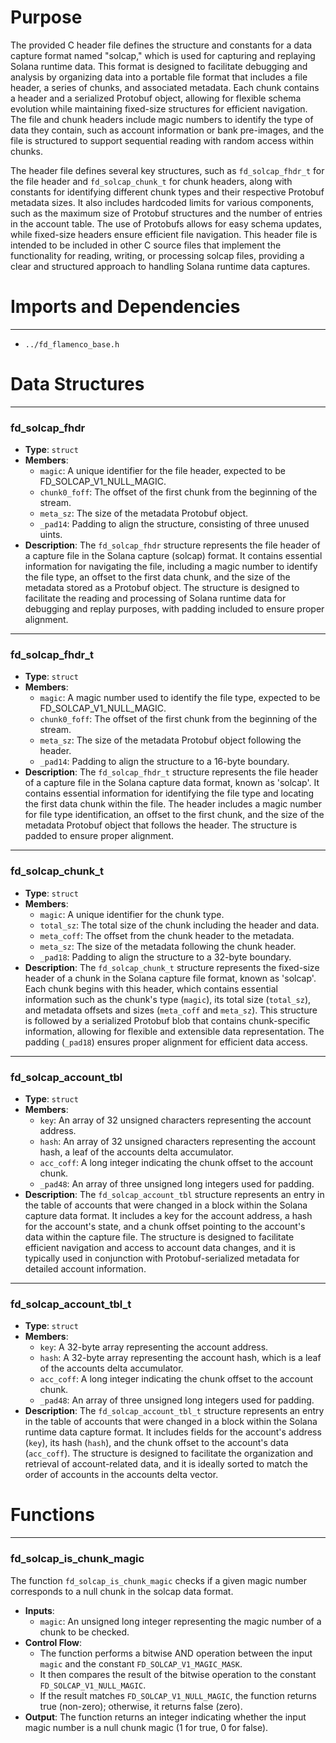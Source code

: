 # Purpose
The provided C header file defines the structure and constants for a data capture format named "solcap," which is used for capturing and replaying Solana runtime data. This format is designed to facilitate debugging and analysis by organizing data into a portable file format that includes a file header, a series of chunks, and associated metadata. Each chunk contains a header and a serialized Protobuf object, allowing for flexible schema evolution while maintaining fixed-size structures for efficient navigation. The file and chunk headers include magic numbers to identify the type of data they contain, such as account information or bank pre-images, and the file is structured to support sequential reading with random access within chunks.

The header file defines several key structures, such as `fd_solcap_fhdr_t` for the file header and `fd_solcap_chunk_t` for chunk headers, along with constants for identifying different chunk types and their respective Protobuf metadata sizes. It also includes hardcoded limits for various components, such as the maximum size of Protobuf structures and the number of entries in the account table. The use of Protobufs allows for easy schema updates, while fixed-size headers ensure efficient file navigation. This header file is intended to be included in other C source files that implement the functionality for reading, writing, or processing solcap files, providing a clear and structured approach to handling Solana runtime data captures.
# Imports and Dependencies

---
- `../fd_flamenco_base.h`


# Data Structures

---
### fd\_solcap\_fhdr
- **Type**: `struct`
- **Members**:
    - `magic`: A unique identifier for the file header, expected to be FD_SOLCAP_V1_NULL_MAGIC.
    - `chunk0_foff`: The offset of the first chunk from the beginning of the stream.
    - `meta_sz`: The size of the metadata Protobuf object.
    - `_pad14`: Padding to align the structure, consisting of three unused uints.
- **Description**: The `fd_solcap_fhdr` structure represents the file header of a capture file in the Solana capture (solcap) format. It contains essential information for navigating the file, including a magic number to identify the file type, an offset to the first data chunk, and the size of the metadata stored as a Protobuf object. The structure is designed to facilitate the reading and processing of Solana runtime data for debugging and replay purposes, with padding included to ensure proper alignment.


---
### fd\_solcap\_fhdr\_t
- **Type**: `struct`
- **Members**:
    - `magic`: A magic number used to identify the file type, expected to be FD_SOLCAP_V1_NULL_MAGIC.
    - `chunk0_foff`: The offset of the first chunk from the beginning of the stream.
    - `meta_sz`: The size of the metadata Protobuf object following the header.
    - `_pad14`: Padding to align the structure to a 16-byte boundary.
- **Description**: The `fd_solcap_fhdr_t` structure represents the file header of a capture file in the Solana capture data format, known as 'solcap'. It contains essential information for identifying the file type and locating the first data chunk within the file. The header includes a magic number for file type identification, an offset to the first chunk, and the size of the metadata Protobuf object that follows the header. The structure is padded to ensure proper alignment.


---
### fd\_solcap\_chunk\_t
- **Type**: `struct`
- **Members**:
    - `magic`: A unique identifier for the chunk type.
    - `total_sz`: The total size of the chunk including the header and data.
    - `meta_coff`: The offset from the chunk header to the metadata.
    - `meta_sz`: The size of the metadata following the chunk header.
    - `_pad18`: Padding to align the structure to a 32-byte boundary.
- **Description**: The `fd_solcap_chunk_t` structure represents the fixed-size header of a chunk in the Solana capture file format, known as 'solcap'. Each chunk begins with this header, which contains essential information such as the chunk's type (`magic`), its total size (`total_sz`), and metadata offsets and sizes (`meta_coff` and `meta_sz`). This structure is followed by a serialized Protobuf blob that contains chunk-specific information, allowing for flexible and extensible data representation. The padding (`_pad18`) ensures proper alignment for efficient data access.


---
### fd\_solcap\_account\_tbl
- **Type**: `struct`
- **Members**:
    - `key`: An array of 32 unsigned characters representing the account address.
    - `hash`: An array of 32 unsigned characters representing the account hash, a leaf of the accounts delta accumulator.
    - `acc_coff`: A long integer indicating the chunk offset to the account chunk.
    - `_pad48`: An array of three unsigned long integers used for padding.
- **Description**: The `fd_solcap_account_tbl` structure represents an entry in the table of accounts that were changed in a block within the Solana capture data format. It includes a key for the account address, a hash for the account's state, and a chunk offset pointing to the account's data within the capture file. The structure is designed to facilitate efficient navigation and access to account data changes, and it is typically used in conjunction with Protobuf-serialized metadata for detailed account information.


---
### fd\_solcap\_account\_tbl\_t
- **Type**: `struct`
- **Members**:
    - `key`: A 32-byte array representing the account address.
    - `hash`: A 32-byte array representing the account hash, which is a leaf of the accounts delta accumulator.
    - `acc_coff`: A long integer indicating the chunk offset to the account chunk.
    - `_pad48`: An array of three unsigned long integers used for padding.
- **Description**: The `fd_solcap_account_tbl_t` structure represents an entry in the table of accounts that were changed in a block within the Solana runtime data capture format. It includes fields for the account's address (`key`), its hash (`hash`), and the chunk offset to the account's data (`acc_coff`). The structure is designed to facilitate the organization and retrieval of account-related data, and it is ideally sorted to match the order of accounts in the accounts delta vector.


# Functions

---
### fd\_solcap\_is\_chunk\_magic<!-- {{#callable:fd_solcap_is_chunk_magic}} -->
The function `fd_solcap_is_chunk_magic` checks if a given magic number corresponds to a null chunk in the solcap data format.
- **Inputs**:
    - `magic`: An unsigned long integer representing the magic number of a chunk to be checked.
- **Control Flow**:
    - The function performs a bitwise AND operation between the input `magic` and the constant `FD_SOLCAP_V1_MAGIC_MASK`.
    - It then compares the result of the bitwise operation to the constant `FD_SOLCAP_V1_NULL_MAGIC`.
    - If the result matches `FD_SOLCAP_V1_NULL_MAGIC`, the function returns true (non-zero); otherwise, it returns false (zero).
- **Output**: The function returns an integer indicating whether the input magic number is a null chunk magic (1 for true, 0 for false).


